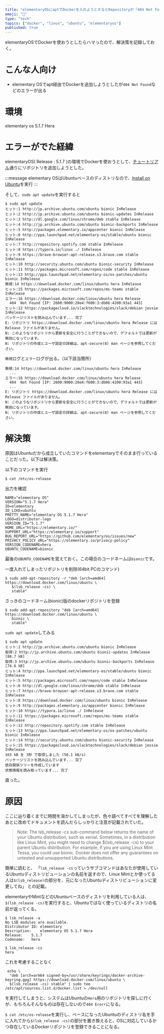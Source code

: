 ```yaml
---
title: "elementaryOSにaptでDockerを入れようとするとRepositoryが「404 Not Found」になる"
emoji: "🐳"
type: "tech"
topics: ["docker", "linux", "ubuntu", "elementaryos"]
published: true
---
```


elementaryOSでDockerを使おうとしたらハマったので、解決策を記録しておく。

# こんな人向け
- elementary OSでapt経由でDockerを追加しようとしたが`404 Not Found`などのエラーが出る

# 環境
elementary os 5.1.7 Hera

# エラーがでた経緯
elementaryOS( Release : 5.1.7 )の環境でDockerを使おうとして、[チュートリアル](https://docs.docker.com/engine/install/ubuntu/)通りにリポジトリを追加しようとした。

:::message
elementary OSはUbuntuベースのディストリなので、[Install on Ubuntu](https://docs.docker.com/engine/install/ubuntu/)を実行
:::

そして、`sudo apt update`を実行すると
```
$ sudo apt update
ヒット:1 http://jp.archive.ubuntu.com/ubuntu bionic InRelease                                           
ヒット:2 http://jp.archive.ubuntu.com/ubuntu bionic-updates InRelease                                   
ヒット:3 http://dl.google.com/linux/chrome/deb stable InRelease                                         
ヒット:4 http://jp.archive.ubuntu.com/ubuntu bionic-backports InRelease                                 
ヒット:5 http://packages.elementary.io/appcenter bionic InRelease                                       
ヒット:6 http://ppa.launchpad.net/elementary-os/stable/ubuntu bionic InRelease                          
ヒット:7 http://repository.spotify.com stable InRelease                                                 
ヒット:8 https://typora.io/linux ./ InRelease                                                           
ヒット:9 https://brave-browser-apt-release.s3.brave.com stable InRelease                                
ヒット:10 http://security.ubuntu.com/ubuntu bionic-security InRelease                                   
ヒット:11 http://packages.microsoft.com/repos/code stable InRelease                                     
ヒット:13 http://ppa.launchpad.net/elementary-os/os-patches/ubuntu bionic InRelease                     
無視:14 https://download.docker.com/linux/ubuntu hera InRelease                                         
ヒット:15 https://packages.microsoft.com/repos/ms-teams stable InRelease                                
エラー:16 https://download.docker.com/linux/ubuntu hera Release                                         
  404  Not Found [IP: 2600:9000:20e4:f600:3:db06:4200:93a1 443]
ヒット:12 https://packagecloud.io/slacktechnologies/slack/debian jessie InRelease                       
パッケージリストを読み込んでいます... 完了
E: リポジトリ https://download.docker.com/linux/ubuntu hera Release には Release ファイルがありません。
N: このようなリポジトリから更新を安全に行うことができないので、デフォルトでは更新が無効になっています。
N: リポジトリの作成とユーザ設定の詳細は、apt-secure(8) man ページを参照してください。
```
`無視`ログと`エラー`ログが出る。（以下該当箇所）
```
無視:14 https://download.docker.com/linux/ubuntu hera InRelease           
  ...
エラー:16 https://download.docker.com/linux/ubuntu hera Release                                         
  404  Not Found [IP: 2600:9000:20e4:f600:3:db06:4200:93a1 443]
  ...
E: リポジトリ https://download.docker.com/linux/ubuntu hera Release には Release ファイルがありません。
N: このようなリポジトリから更新を安全に行うことができないので、デフォルトでは更新が無効になっています。
N: リポジトリの作成とユーザ設定の詳細は、apt-secure(8) man ページを参照してください。
```

# 解決策

原因はUbuntuだから成立していたコマンドをelementaryでそのまま行っていることだった。以下は解決策。

以下のコマンドを実行
```
$ cat /etc/os-release
```
出力を確認
```
NAME="elementary OS"
VERSION="5.1.7 Hera"
ID=elementary
ID_LIKE=ubuntu
PRETTY_NAME="elementary OS 5.1.7 Hera"
LOGO=distributor-logo
VERSION_ID="5.1.7"
HOME_URL="https://elementary.io/"
SUPPORT_URL="https://elementary.io/support"
BUG_REPORT_URL="https://github.com/elementary/os/issues/new"
PRIVACY_POLICY_URL="https://elementary.io/privacy-policy"
VERSION_CODENAME=hera
UBUNTU_CODENAME=bionic
```
最後の`UBUNTU_CODENAME`を覚えておく。この場合のコードネームは`bionic`です。

一度入れてしまったリポジトリを削除(64bit PCのコマンド)
```
$ sudo add-apt-repository -r "deb [arch=amd64] https://download.docker.com/linux/ubuntu \
   $(lsb_release -cs) \
   stable"
```

さっきのコードネーム(bionic)版のdockerリポジトリを登録
```
$ sudo add-apt-repository "deb [arch=amd64] https://download.docker.com/linux/ubuntu \
   bionic \
   stable"
```
`sudo apt update`してみる
```
$ sudo apt update
ヒット:1 http://jp.archive.ubuntu.com/ubuntu bionic InRelease
取得:2 http://jp.archive.ubuntu.com/ubuntu bionic-updates InRelease [88.7 kB]                           
取得:3 http://jp.archive.ubuntu.com/ubuntu bionic-backports InRelease [74.6 kB]                         
ヒット:4 http://ppa.launchpad.net/elementary-os/stable/ubuntu bionic InRelease                          
ヒット:5 http://packages.microsoft.com/repos/code stable InRelease                                      
ヒット:6 http://dl.google.com/linux/chrome/deb stable InRelease                                         
ヒット:7 https://brave-browser-apt-release.s3.brave.com stable InRelease                                
ヒット:8 https://download.docker.com/linux/ubuntu bionic InRelease                                      
ヒット:9 http://packages.elementary.io/appcenter bionic InRelease                                       
ヒット:10 https://typora.io/linux ./ InRelease                                                          
ヒット:11 https://packages.microsoft.com/repos/ms-teams stable InRelease                                
ヒット:12 http://repository.spotify.com stable InRelease                                                
ヒット:13 http://ppa.launchpad.net/elementary-os/os-patches/ubuntu bionic InRelease                     
ヒット:14 http://security.ubuntu.com/ubuntu bionic-security InRelease                                   
ヒット:15 https://packagecloud.io/slacktechnologies/slack/debian jessie InRelease                       
163 kB を 3秒 で取得しました (50.1 kB/s)
パッケージリストを読み込んでいます... 完了
依存関係ツリーを作成しています       
状態情報を読み取っています... 完了
```
直った。

# 原因
ここに辿り着くまでに時間を溶かしてしまったが、色々調べてすべてを理解したあとに改めてドキュメントを読んだらしっかりと注意が記載されていた。

>Note: The lsb_release -cs sub-command below returns the name of your Ubuntu distribution, such as xenial. Sometimes, in a distribution like Linux Mint, you might need to change $(lsb_release -cs) to your parent Ubuntu distribution. For example, if you are using Linux Mint Tessa, you could use bionic. Docker does not offer any guarantees on untested and unsupported Ubuntu distributions.

簡単に読むと、
「`lsb_release -cs`っていうサブコマンドはあなたが使用しているUbuntuディストリビューションの名前を返すので、Linux Mintとか使ってる人は`$(lsb_release)`の部分を、元になったUbuntuディストリビューションに変更してね」
との記載。

elementaryやMintなどのUbuntuベースのディストリを利用している人は、`$(lsb_release -cs)`を実行すると、Ubuntuではなく使っているディストリの名前が返ってくる。

```
$ lsb_release -a
No LSB modules are available.
Distributor ID:	elementary
Description:	elementary OS 5.1.7 Hera
Release:	5.1.7
Codename:	hera

$ lsb_release -cs
hera
```

これを考慮することなく
```
 echo \
  "deb [arch=arm64 signed-by=/usr/share/keyrings/docker-archive-keyring.gpg] https://download.docker.com/linux/ubuntu \
  $(lsb_release -cs) stable" | sudo tee /etc/apt/sources.list.d/docker.list > /dev/null
```
を実行してしまうと、システムはUbuntuの`Hera`用のリポジトリを探しに行くが、もちろんそんなものは存在しないので`404 Erorr`になる。

`$ cat /etc/os-release`を実行し、ベースになったUbuntuのディストリ名を手に入れてから`$(lsb_release -cs)`の部分を置き換えると、OSに対応しているかつ存在しているDockerリポジトリを登録できることになる。